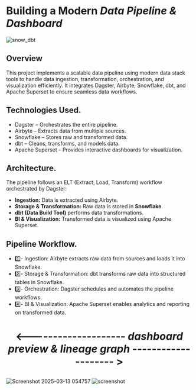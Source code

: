 # Building a Modern _Data Pipeline & Dashboard_ 
![snow_dbt](https://github.com/user-attachments/assets/3a9a634f-faeb-4469-b9b3-7402db1ef97f)

## Overview
This project implements a scalable data pipeline using modern data stack tools to handle data ingestion, transformation, orchestration, and visualization efficiently.
It integrates Dagster, Airbyte, Snowflake, dbt, and Apache Superset to ensure seamless data workflows.

## Technologies Used.
+ Dagster – Orchestrates the entire pipeline.
+ Airbyte – Extracts data from multiple sources.
+ Snowflake – Stores raw and transformed data.
+ dbt – Cleans, transforms, and models data.
+ Apache Superset – Provides interactive dashboards for visualization.

## Architecture.
The pipeline follows an ELT (Extract, Load, Transform) workflow orchestrated by Dagster:
- **Ingestion:** Data is extracted using Airbyte.
- **Storage & Transformation:** Raw data is stored in **Snowflake**.
- **dbt (Data Build Tool)** performs data transformations.
- **BI & Visualization:** Transformed data is visualized using Apache Superset.

## Pipeline Workflow.
+ 1️⃣- Ingestion: Airbyte extracts raw data from sources and loads it into Snowflake.
+ 2️⃣- Storage & Transformation: dbt transforms raw data into structured tables in Snowflake.
+ 3️⃣- Orchestration: Dagster schedules and automates the pipeline workflows.
+ 4️⃣- BI & Visualization: Apache Superset enables analytics and reporting on transformed data.

# <p align="center"><strong> <-------------------- _dashboard preview & lineage graph_ -------------------- > </strong></p>

![Screenshot 2025-03-13 054757](https://github.com/user-attachments/assets/e536e33e-ed93-4228-a323-26c3fb490576)
![screenshot](https://github.com/user-attachments/assets/41f28f2f-e702-42f3-a96d-a7227d1e8e03)
